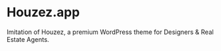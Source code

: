 # Houzez.app
Imitation of Houzez, a premium WordPress theme for Designers &amp; Real Estate Agents.
